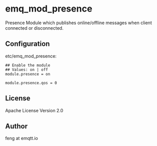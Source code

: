 
emq_mod_presence
================

Presence Module which publishes online/offline messages when client connected or disconnected.

Configuration
-------------

etc/emq_mod_presence:

```
## Enable the module
## Values: on | off
module.presence = on

module.presence.qos = 0
```

License
-------

Apache License Version 2.0

Author
------

feng at emqtt.io

